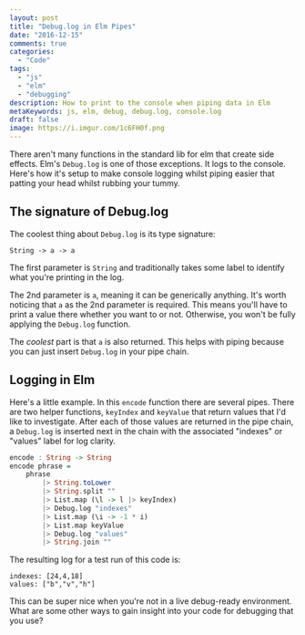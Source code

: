 ```yaml
---
layout: post
title: "Debug.log in Elm Pipes"
date: "2016-12-15"
comments: true
categories:
  - "Code"
tags:
  - "js"
  - "elm"
  - "debugging"
description: How to print to the console when piping data in Elm
metaKeywords: js, elm, debug, debug.log, console.log
draft: false
image: https://i.imgur.com/1c6FH0f.png
---
```


There aren't many functions in the standard lib for elm that create side effects.  Elm's `Debug.log` is one of those exceptions.  It logs to the console.  Here's how it's setup to make console logging whilst piping easier that patting your head whilst rubbing your tummy.

<!--more-->

## The signature of Debug.log

The coolest thing about `Debug.log` is its type signature:

```
String -> a -> a
```

The first parameter is `String` and traditionally takes some label to identify what you're printing in the log.

The 2nd parameter is `a`, meaning it can be generically anything.   It's worth noticing that `a` as the 2nd parameter is required.  This means you'll have to print a value there whether you want to or not.  Otherwise, you won't be fully applying the `Debug.log` function.

The _coolest_ part is that `a` is also returned.  This helps with piping because you can just insert `Debug.log` in your pipe chain.

## Logging in Elm

Here's a little example.  In this `encode` function there are several pipes.  There are two helper functions, `keyIndex` and `keyValue` that return values that I'd like to investigate.  After each of those values are returned in the pipe chain, a `Debug.log` is inserted next in the chain with the associated "indexes" or "values" label for log clarity.

```haskell
encode : String -> String
encode phrase =
    phrase
        |> String.toLower
        |> String.split ""
        |> List.map (\l -> l |> keyIndex)
        |> Debug.log "indexes"
        |> List.map (\i -> -1 * i)
        |> List.map keyValue
        |> Debug.log "values"
        |> String.join ""
```

The resulting log for a test run of this code is:

```
indexes: [24,4,18]
values: ["b","v","h"]
```

This can be super nice when you're not in a live debug-ready environment.  What are some other ways to gain insight into your code for debugging that you use?



